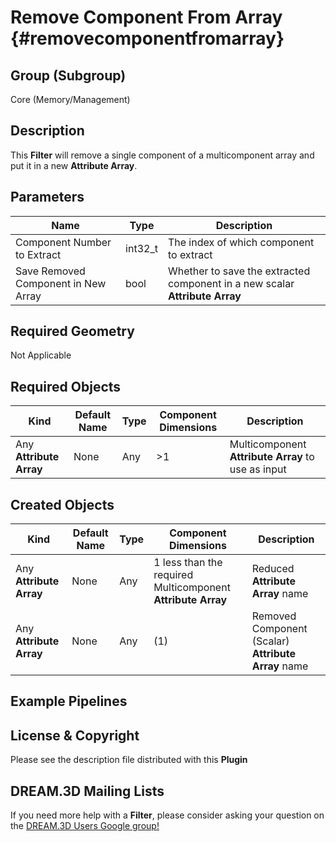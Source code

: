 Remove Component From Array {#removecomponentfromarray}
=============

## Group (Subgroup) ##

Core (Memory/Management)

## Description ##

This **Filter** will remove a single component of a multicomponent array and put it in a new **Attribute Array**.

## Parameters ##

| Name | Type | Description |
|------|------| ----------- |
| Component Number to Extract | int32_t | The index of which component to extract |
| Save Removed Component in New Array | bool | Whether to save the extracted component in a new scalar **Attribute Array** |


## Required Geometry ##

Not Applicable

## Required Objects ##

| Kind | Default Name | Type | Component Dimensions | Description |
|------|--------------|------|----------------------|-------------|
| Any **Attribute Array** | None | Any | >1 | Multicomponent **Attribute Array** to use as input |


## Created Objects ##

| Kind | Default Name | Type | Component Dimensions | Description |
|------|--------------|------|----------------------|-------------|
| Any **Attribute Array** | None | Any | 1 less than the required Multicomponent **Attribute Array**   | Reduced **Attribute Array** name |
| Any **Attribute Array** | None | Any | (1)  | Removed Component (Scalar) **Attribute Array** name |

## Example Pipelines ##



## License & Copyright ##

Please see the description file distributed with this **Plugin**

## DREAM.3D Mailing Lists ##

If you need more help with a **Filter**, please consider asking your question on the [DREAM.3D Users Google group!](https://groups.google.com/forum/?hl=en#!forum/dream3d-users)


